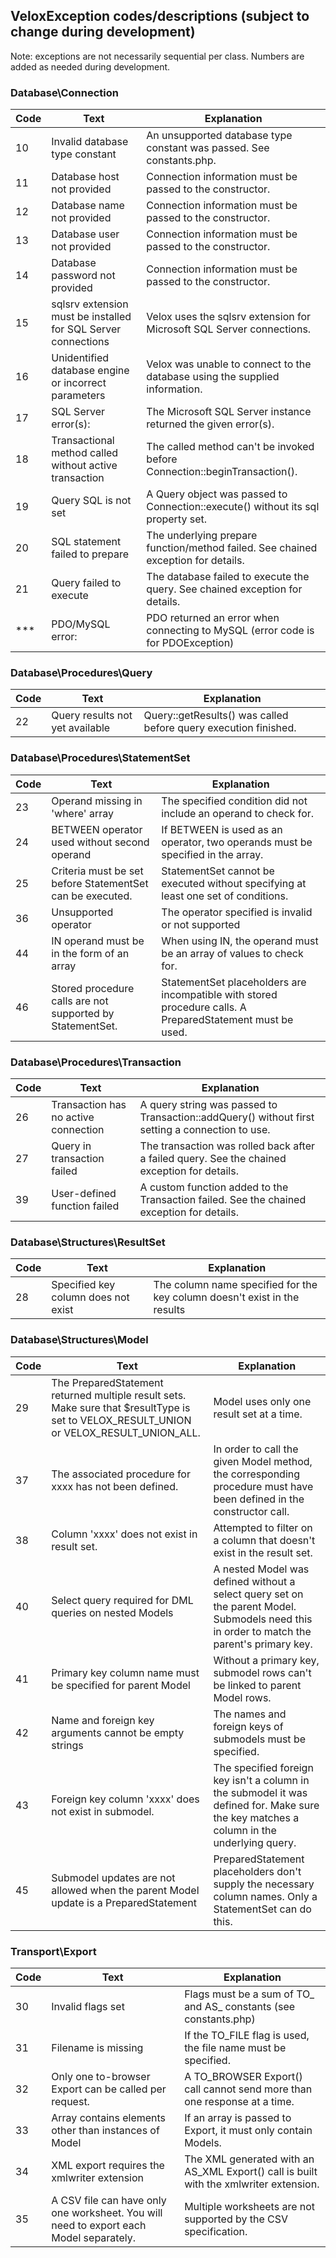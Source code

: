 ## VeloxException codes/descriptions (subject to change during development)
Note: exceptions are not necessarily sequential per class. Numbers are added as needed during development.

### Database\Connection
| Code | Text                                                          | Explanation                                                                         |
| ---- | ------------------------------------------------------------- | ----------------------------------------------------------------------------------- |
| 10   | Invalid database type constant                                | An unsupported database type constant was passed. See constants.php.                |
| 11   | Database host not provided                                    | Connection information must be passed to the constructor.                           |
| 12   | Database name not provided                                    | Connection information must be passed to the constructor.                           |
| 13   | Database user not provided                                    | Connection information must be passed to the constructor.                           |
| 14   | Database password not provided                                | Connection information must be passed to the constructor.                           |
| 15   | sqlsrv extension must be installed for SQL Server connections | Velox uses the sqlsrv extension for Microsoft SQL Server connections.               |
| 16   | Unidentified database engine or incorrect parameters          | Velox was unable to connect to the database using the supplied information.         |
| 17   | SQL Server error(s):                                          | The Microsoft SQL Server instance returned the given error(s).                      |
| 18   | Transactional method called without active transaction        | The called method can't be invoked before Connection::beginTransaction().           |
| 19   | Query SQL is not set                                          | A Query object was passed to Connection::execute() without its sql property set.    |
| 20   | SQL statement failed to prepare                               | The underlying prepare function/method failed. See chained exception for details.   |
| 21   | Query failed to execute                                       | The database failed to execute the query. See chained exception for details.        |
| ***  | PDO/MySQL error:                                              | PDO returned an error when connecting to MySQL (error code is for PDOException)     |

### Database\Procedures\Query
| Code | Text                                                          | Explanation                                                                         |
| ---- | ------------------------------------------------------------- | ----------------------------------------------------------------------------------- |
| 22   | Query results not yet available                               | Query::getResults() was called before query execution finished.                     |

### Database\Procedures\StatementSet
| Code | Text                                                          | Explanation                                                                         |
| ---- | ------------------------------------------------------------- | ----------------------------------------------------------------------------------- |
| 23   | Operand missing in 'where' array                              | The specified condition did not include an operand to check for.                    |
| 24   | BETWEEN operator used without second operand                  | If BETWEEN is used as an operator, two operands must be specified in the array.     |
| 25   | Criteria must be set before StatementSet can be executed.     | StatementSet cannot be executed without specifying at least one set of conditions.  |
| 36   | Unsupported operator                                          | The operator specified is invalid or not supported                                  |
| 44   | IN operand must be in the form of an array                    | When using IN, the operand must be an array of values to check for.                 |
| 46   | Stored procedure calls are not supported by StatementSet.     | StatementSet placeholders are incompatible with stored procedure calls. A PreparedStatement must be used. |

### Database\Procedures\Transaction
| Code | Text                                                          | Explanation                                                                                     |
| ---- | ------------------------------------------------------------- | ----------------------------------------------------------------------------------------------- |
| 26   | Transaction has no active connection                          | A query string was passed to Transaction::addQuery() without first setting a connection to use. |
| 27   | Query in transaction failed                                   | The transaction was rolled back after a failed query. See the chained exception for details.    |
| 39   | User-defined function failed                                  | A custom function added to the Transaction failed. See the chained exception for details.    |

### Database\Structures\ResultSet
| Code | Text                                                          | Explanation                                                                         |
| ---- | ------------------------------------------------------------- | ----------------------------------------------------------------------------------- |
| 28   | Specified key column does not exist                           | The column name specified for the key column doesn't exist in the results           |

### Database\Structures\Model
| Code | Text                                                          | Explanation                                                                         |
| ---- | ------------------------------------------------------------- | ----------------------------------------------------------------------------------- |
| 29   | The PreparedStatement returned multiple result sets. Make sure that $resultType is set to VELOX_RESULT_UNION or VELOX_RESULT_UNION_ALL. | Model uses only one result set at a time. |
| 37   | The associated procedure for xxxx has not been defined.       | In order to call the given Model method, the corresponding procedure must have been defined in the constructor call. |
| 38   | Column 'xxxx' does not exist in result set.                   | Attempted to filter on a column that doesn't exist in the result set.               |
| 40   | Select query required for DML queries on nested Models        | A nested Model was defined without a select query set on the parent Model. Submodels need this in order to match the parent's primary key. |
| 41   | Primary key column name must be specified for parent Model    | Without a primary key, submodel rows can't be linked to parent Model rows.          |
| 42   | Name and foreign key arguments cannot be empty strings        | The names and foreign keys of submodels must be specified.                          |
| 43   | Foreign key column 'xxxx' does not exist in submodel.         | The specified foreign key isn't a column in the submodel it was defined for. Make sure the key matches a column in the underlying query. |
| 45   | Submodel updates are not allowed when the parent Model update is a PreparedStatement | PreparedStatement placeholders don't supply the necessary column names. Only a StatementSet can do this. |


### Transport\Export
| Code | Text                                                          | Explanation                                                                              |
| ---- | ------------------------------------------------------------- | ---------------------------------------------------------------------------------------- |
| 30   | Invalid flags set                                             | Flags must be a sum of TO_ and AS_ constants (see constants.php)                         |
| 31   | Filename is missing                                           | If the TO_FILE flag is used, the file name must be specified.                            |
| 32   | Only one to-browser Export can be called per request.         | A TO_BROWSER Export() call cannot send more than one response at a time.                 |
| 33   | Array contains elements other than instances of Model         | If an array is passed to Export, it must only contain Models.                            |
| 34   | XML export requires the xmlwriter extension                   | The XML generated with an AS_XML Export() call is built with the xmlwriter extension.    |
| 35   | A CSV file can have only one worksheet. You will need to export each Model separately. | Multiple worksheets are not supported by the CSV specification. 
